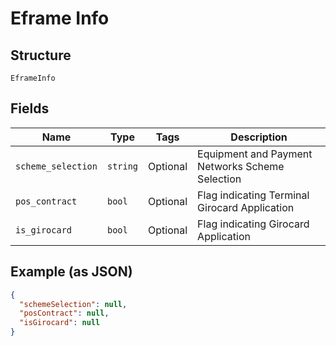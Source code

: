 
# Eframe Info

## Structure

`EframeInfo`

## Fields

| Name | Type | Tags | Description |
|  --- | --- | --- | --- |
| `scheme_selection` | `string` | Optional | Equipment and Payment Networks Scheme Selection |
| `pos_contract` | `bool` | Optional | Flag indicating Terminal Girocard Application |
| `is_girocard` | `bool` | Optional | Flag indicating Girocard Application |

## Example (as JSON)

```json
{
  "schemeSelection": null,
  "posContract": null,
  "isGirocard": null
}
```

